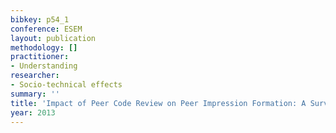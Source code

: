 ```yaml
---
bibkey: p54_1
conference: ESEM
layout: publication
methodology: []
practitioner:
- Understanding
researcher:
- Socio-technical effects
summary: ''
title: 'Impact of Peer Code Review on Peer Impression Formation: A Survey'
year: 2013
---
```


